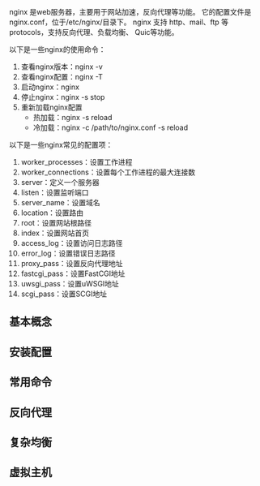 nginx 是web服务器，主要用于网站加速，反向代理等功能。
它的配置文件是 nginx.conf，位于/etc/nginx/目录下。
nginx 支持 http、mail、ftp 等 protocols，支持反向代理、负载均衡、 Quic等功能。

以下是一些nginx的使用命令：
1. 查看nginx版本：nginx -v
2. 查看nginx配置：nginx -T
3. 启动nginx：nginx
4. 停止nginx：nginx -s stop
5. 重新加载nginx配置
   - 热加载：nginx -s reload
   - 冷加载：nginx -c /path/to/nginx.conf -s reload

以下是一些nginx常见的配置项：
1. worker_processes：设置工作进程
2. worker_connections：设置每个工作进程的最大连接数
3. server：定义一个服务器
4. listen：设置监听端口
5. server_name：设置域名
6. location：设置路由
7. root：设置网站根路径
8. index：设置网站首页
9. access_log：设置访问日志路径
10. error_log：设置错误日志路径
11. proxy_pass：设置反向代理地址
12. fastcgi_pass：设置FastCGI地址
13. uwsgi_pass：设置uWSGI地址
14. scgi_pass：设置SCGI地址

## 基本概念


## 安装配置

## 常用命令

## 反向代理

## 复杂均衡

## 虚拟主机

